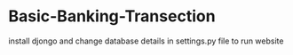 # Basic-Banking-Transection
install djongo and change database details in settings.py file to run website
